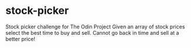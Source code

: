 # stock-picker
Stock picker challenge for The Odin Project
Given an array of stock prices select the best time to buy and sell. 
Cannot go back in time and sell at a better price!